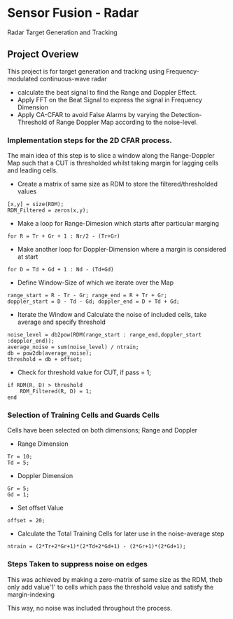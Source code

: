 # Sensor Fusion - Radar
Radar Target Generation and Tracking

## Project Overiew

This project is for target generation and tracking using Frequency-modulated continuous-wave radar

* calculate the beat signal to find the Range and Doppler Effect. 
* Apply FFT on the Beat Signal to express the signal in Frequency Dimension
* Apply CA-CFAR to avoid False Alarms by varying the Detection-Threshold of Range Doppler Map according to the noise-level.  

### Implementation steps for the 2D CFAR process.

The main idea of this step is to slice a window along the Range-Doppler Map such that
a CUT is thresholded whilst taking margin for lagging cells and leading cells. 

* Create a matrix of same size as RDM to store the filtered/thresholded values
```
[x,y] = size(RDM);
RDM_Filtered = zeros(x,y);
```

* Make a loop for Range-Dimesion which starts after particular marging
```
for R = Tr + Gr + 1 : Nr/2 - (Tr+Gr)
```

* Make another loop for Doppler-Dimension where a margin is considered at start
```
for D = Td + Gd + 1 : Nd - (Td+Gd)
```

* Define Window-Size of which we iterate over the Map
```
range_start = R - Tr - Gr; range_end = R + Tr + Gr;
doppler_start = D - Td - Gd; doppler_end = D + Td + Gd;
```

* Iterate the Window and Calculate the noise of included cells, take average and specify threshold
```
noise_level = db2pow(RDM(range_start : range_end,doppler_start :doppler_end));
average_noise = sum(noise_level) / ntrain;
db = pow2db(average_noise);
threshold = db + offset;
```

* Check for threshold value for CUT, if pass = 1;
```
if RDM(R, D) > threshold
    RDM_Filtered(R, D) = 1;
end
```

### Selection of Training Cells and Guards Cells
Cells have been selected on both dimensions; Range and Doppler

* Range Dimension
```
Tr = 10;
Td = 5;
```

* Doppler Dimension
```
Gr = 5;
Gd = 1;
```

* Set offset Value
```
offset = 20;
```

* Calculate the Total Training Cells for later use in the noise-average step
```
ntrain = (2*Tr+2*Gr+1)*(2*Td+2*Gd+1) - (2*Gr+1)*(2*Gd+1);
```

### Steps Taken to suppress noise on edges

This was achieved by making a zero-matrix of same size as the RDM, theb only add value'1' to cells which pass the threshold value and satisfy the margin-indexing

This way, no noise was included throughout the process. 
